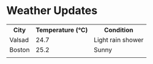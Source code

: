 # Weather Updates

<!-- WEATHER-UPDATE-START -->
<table><tr><th>City</th><th>Temperature (°C)</th><th>Condition</th></tr><tr><td>Valsad</td><td>24.7</td><td>Light rain shower</td></tr><tr><td>Boston</td><td>25.2</td><td>Sunny</td></tr><tr><td></td><td></td><td></td></tr></table>
<!-- WEATHER-UPDATE-END -->
